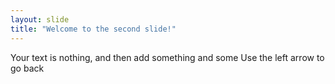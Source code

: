 ```yaml
---
layout: slide
title: "Welcome to the second slide!"
---
```

Your text is nothing, and then add something and some
Use the left arrow to go back
